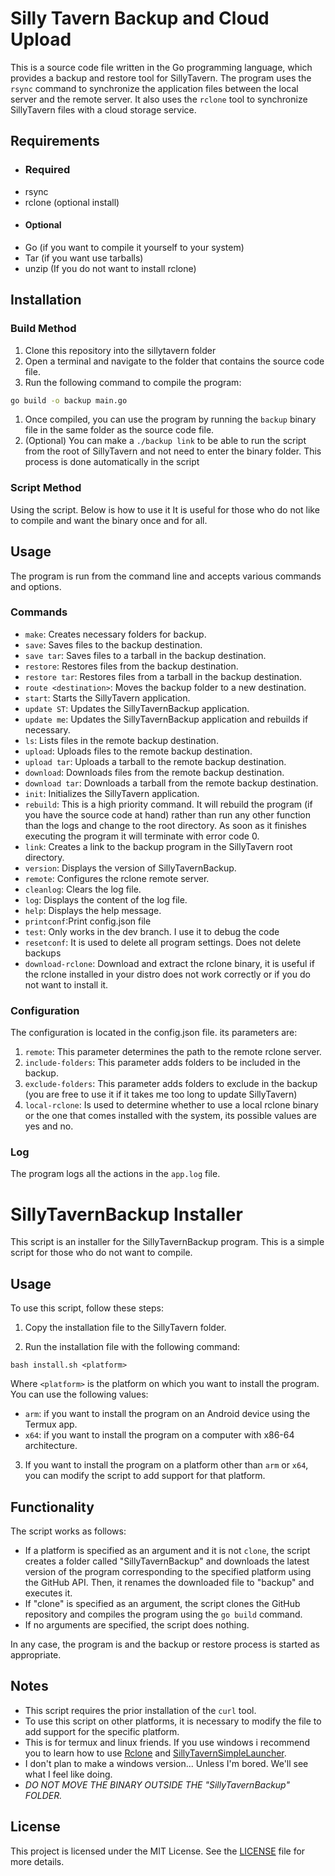 # Silly Tavern Backup and Cloud Upload

This is a source code file written in the Go programming language, which provides a backup and restore tool for SillyTavern. The program uses the `rsync` command to synchronize the application files between the local server and the remote server. It also uses the `rclone` tool to synchronize SillyTavern files with a cloud storage service.
## Requirements

- ### Required
- rsync
- rclone (optional install)
- #### Optional
- Go (if you want to compile it yourself to your system)
- Tar (if you want use tarballs)
- unzip (If you do not want to install rclone)

## Installation
### Build Method
1. Clone this repository into the sillytavern folder
2. Open a terminal and navigate to the folder that contains the source code file.
3. Run the following command to compile the program:

```bash
go build -o backup main.go
```
1. Once compiled, you can use the program by running the `backup` binary file in the same folder as the source code file.
2. (Optional) You can make a `./backup link` to be able to run the script from the root of SillyTavern and not need to enter the binary folder. This process is done automatically in the script
### Script Method
Using the script. Below is how to use it
It is useful for those who do not like to compile and want the binary once and for all.
## Usage

The program is run from the command line and accepts various commands and options.


### Commands

- `make`: Creates necessary folders for backup.
- `save`: Saves files to the backup destination.
- `save tar`: Saves files to a tarball in the backup destination.
- `restore`: Restores files from the backup destination.
- `restore tar`: Restores files from a tarball in the backup destination.
- `route <destination>`: Moves the backup folder to a new destination.
- `start`: Starts the SillyTavern application.
- `update ST`: Updates the SillyTavernBackup application.
- `update me`: Updates the SillyTavernBackup application and rebuilds if necessary.
- `ls`: Lists files in the remote backup destination.
- `upload`: Uploads files to the remote backup destination.
- `upload tar`: Uploads a tarball to the remote backup destination.
- `download`: Downloads files from the remote backup destination.
- `download tar`: Downloads a tarball from the remote backup destination.
- `init`: Initializes the SillyTavern application.
- `rebuild`: This is a high priority command. It will rebuild the program (if you have the source code at hand) rather than run any other function than the logs and change to the root directory. As soon as it finishes executing the program it will terminate with error code 0.
- `link`: Creates a link to the backup program in the SillyTavern root directory.
- `version`: Displays the version of SillyTavernBackup.
- `remote`: Configures the rclone remote server.
- `cleanlog`: Clears the log file.
- `log`: Displays the content of the log file.
- `help`: Displays the help message.
- `printconf`:Print config.json file
- `test`: Only works in the dev branch. I use it to debug the code
- `resetconf`: It is used to delete all program settings. Does not delete backups
- `download-rclone`: Download and extract the rclone binary, it is useful if the rclone installed in your distro does not work correctly or if you do not want to install it.
### Configuration
The configuration is located in the config.json file.
its parameters are:
1. `remote`: This parameter determines the path to the remote rclone server.
2. `include-folders`: This parameter adds folders to be included in the backup.
3. `exclude-folders`: This parameter adds folders to exclude in the backup (you are free to use it if it takes me too long to update SillyTavern)
4. `local-rclone`: Is used to determine whether to use a local rclone binary or the one that comes installed with the system, its possible values are yes and no.

### Log

The program logs all the actions in the `app.log` file.

# SillyTavernBackup Installer

This script is an installer for the SillyTavernBackup program. This is a simple script for those who do not want to compile.
## Usage

To use this script, follow these steps:

1. Copy the installation file to the SillyTavern folder.

2. Run the installation file with the following command:

```
bash install.sh <platform>
```

Where `<platform>` is the platform on which you want to install the program. You can use the following values:

- `arm`: if you want to install the program on an Android device using the Termux app.
- `x64`: if you want to install the program on a computer with x86-64 architecture.

3. If you want to install the program on a platform other than `arm` or `x64`, you can modify the script to add support for that platform.

## Functionality

The script works as follows:

- If a platform is specified as an argument and it is not `clone`, the script creates a folder called "SillyTavernBackup" and downloads the latest version of the program corresponding to the specified platform using the GitHub API. Then, it renames the downloaded file to "backup" and executes it.
- If "clone" is specified as an argument, the script clones the GitHub repository and compiles the program using the `go build` command.
- If no arguments are specified, the script does nothing.

In any case, the program is  and the backup or restore process is started as appropriate.

## Notes

- This script requires the prior installation of the `curl` tool.
- To use this script on other platforms, it is necessary to modify the file to add support for the specific platform.
- This is for termux and linux friends. If you use windows i recommend you to learn how to use [Rclone](https://rclone.org/) and [SillyTavernSimpleLauncher](https://github.com/BlueprintCoding/SillyTavernSimpleLauncher).
- I don't plan to make a windows version... Unless I'm bored. We'll see what I feel like doing.
- *DO NOT MOVE THE BINARY OUTSIDE THE "SillyTavernBackup" FOLDER.*
## License

This project is licensed under the MIT License. See the [LICENSE](LICENSE) file for more details.
